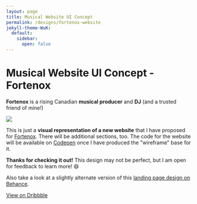 ```yaml
---
layout: page
title: Musical Website UI Concept
permalink: /designs/fortenox-website
jekyll-theme-WuK:
  default:
    sidebar:
      open: false
---
```


Musical Website UI Concept - Fortenox
=====================================

**Fortenox** is a rising Canadian **musical producer** and **DJ** (and a trusted friend of mine!)

![](https://cdn.dribbble.com/userupload/10753086/file/original-5d7b081dbacb3920b0cdf1297c8fe88b.png?resize=752x)

This is just a **visual representation of a new website** that I have proposed for [Fortenox](https://www.youtube.com/@Fortenox/videos). There will be additional sections, too. The code for the website will be available on [Codepen](https://codepen.io/distil) once I have produced the "wireframe" base for it.

**Thanks for checking it out!** This design may not be perfect, but I am open for feedback to learn more! 😄

Also take a look at a slightly alternate version of this [landing page design on Behance](https://www.behance.net/gallery/182194675/Website-for-Fortenox).

[View on Dribbble](https://dribbble.com/shots/22817511-Musical-Website-UI-Concept-Fortenox)
